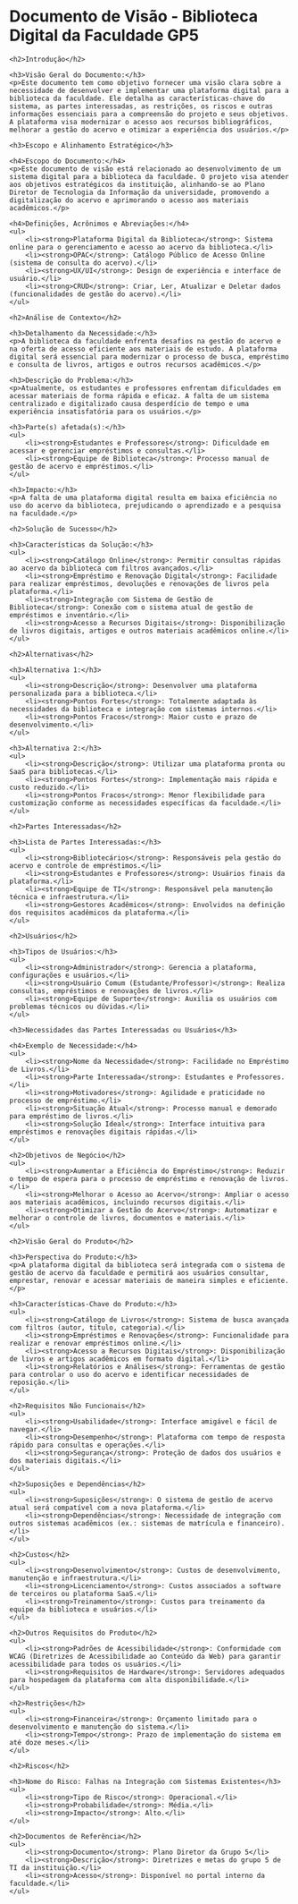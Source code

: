<h1>Documento de Visão - Biblioteca Digital da Faculdade GP5</h1>

    <h2>Introdução</h2>

    <h3>Visão Geral do Documento:</h3>
    <p>Este documento tem como objetivo fornecer uma visão clara sobre a necessidade de desenvolver e implementar uma plataforma digital para a biblioteca da faculdade. Ele detalha as características-chave do sistema, as partes interessadas, as restrições, os riscos e outras informações essenciais para a compreensão do projeto e seus objetivos. A plataforma visa modernizar o acesso aos recursos bibliográficos, melhorar a gestão do acervo e otimizar a experiência dos usuários.</p>

    <h3>Escopo e Alinhamento Estratégico</h3>
    
    <h4>Escopo do Documento:</h4>
    <p>Este documento de visão está relacionado ao desenvolvimento de um sistema digital para a biblioteca da faculdade. O projeto visa atender aos objetivos estratégicos da instituição, alinhando-se ao Plano Diretor de Tecnologia da Informação da universidade, promovendo a digitalização do acervo e aprimorando o acesso aos materiais acadêmicos.</p>
    
    <h4>Definições, Acrônimos e Abreviações:</h4>
    <ul>
        <li><strong>Plataforma Digital da Biblioteca</strong>: Sistema online para o gerenciamento e acesso ao acervo da biblioteca.</li>
        <li><strong>OPAC</strong>: Catálogo Público de Acesso Online (sistema de consulta do acervo).</li>
        <li><strong>UX/UI</strong>: Design de experiência e interface de usuário.</li>
        <li><strong>CRUD</strong>: Criar, Ler, Atualizar e Deletar dados (funcionalidades de gestão do acervo).</li>
    </ul>

    <h2>Análise de Contexto</h2>

    <h3>Detalhamento da Necessidade:</h3>
    <p>A biblioteca da faculdade enfrenta desafios na gestão do acervo e na oferta de acesso eficiente aos materiais de estudo. A plataforma digital será essencial para modernizar o processo de busca, empréstimo e consulta de livros, artigos e outros recursos acadêmicos.</p>

    <h3>Descrição do Problema:</h3>
    <p>Atualmente, os estudantes e professores enfrentam dificuldades em acessar materiais de forma rápida e eficaz. A falta de um sistema centralizado e digitalizado causa desperdício de tempo e uma experiência insatisfatória para os usuários.</p>

    <h3>Parte(s) afetada(s):</h3>
    <ul>
        <li><strong>Estudantes e Professores</strong>: Dificuldade em acessar e gerenciar empréstimos e consultas.</li>
        <li><strong>Equipe de Biblioteca</strong>: Processo manual de gestão de acervo e empréstimos.</li>
    </ul>

    <h3>Impacto:</h3>
    <p>A falta de uma plataforma digital resulta em baixa eficiência no uso do acervo da biblioteca, prejudicando o aprendizado e a pesquisa na faculdade.</p>

    <h2>Solução de Sucesso</h2>

    <h3>Características da Solução:</h3>
    <ul>
        <li><strong>Catálogo Online</strong>: Permitir consultas rápidas ao acervo da biblioteca com filtros avançados.</li>
        <li><strong>Empréstimo e Renovação Digital</strong>: Facilidade para realizar empréstimos, devoluções e renovações de livros pela plataforma.</li>
        <li><strong>Integração com Sistema de Gestão de Biblioteca</strong>: Conexão com o sistema atual de gestão de empréstimos e inventário.</li>
        <li><strong>Acesso a Recursos Digitais</strong>: Disponibilização de livros digitais, artigos e outros materiais acadêmicos online.</li>
    </ul>

    <h2>Alternativas</h2>

    <h3>Alternativa 1:</h3>
    <ul>
        <li><strong>Descrição</strong>: Desenvolver uma plataforma personalizada para a biblioteca.</li>
        <li><strong>Pontos Fortes</strong>: Totalmente adaptada às necessidades da biblioteca e integração com sistemas internos.</li>
        <li><strong>Pontos Fracos</strong>: Maior custo e prazo de desenvolvimento.</li>
    </ul>

    <h3>Alternativa 2:</h3>
    <ul>
        <li><strong>Descrição</strong>: Utilizar uma plataforma pronta ou SaaS para bibliotecas.</li>
        <li><strong>Pontos Fortes</strong>: Implementação mais rápida e custo reduzido.</li>
        <li><strong>Pontos Fracos</strong>: Menor flexibilidade para customização conforme as necessidades específicas da faculdade.</li>
    </ul>

    <h2>Partes Interessadas</h2>

    <h3>Lista de Partes Interessadas:</h3>
    <ul>
        <li><strong>Bibliotecários</strong>: Responsáveis pela gestão do acervo e controle de empréstimos.</li>
        <li><strong>Estudantes e Professores</strong>: Usuários finais da plataforma.</li>
        <li><strong>Equipe de TI</strong>: Responsável pela manutenção técnica e infraestrutura.</li>
        <li><strong>Gestores Acadêmicos</strong>: Envolvidos na definição dos requisitos acadêmicos da plataforma.</li>
    </ul>

    <h2>Usuários</h2>

    <h3>Tipos de Usuários:</h3>
    <ul>
        <li><strong>Administrador</strong>: Gerencia a plataforma, configurações e usuários.</li>
        <li><strong>Usuário Comum (Estudante/Professor)</strong>: Realiza consultas, empréstimos e renovações de livros.</li>
        <li><strong>Equipe de Suporte</strong>: Auxilia os usuários com problemas técnicos ou dúvidas.</li>
    </ul>

    <h3>Necessidades das Partes Interessadas ou Usuários</h3>

    <h4>Exemplo de Necessidade:</h4>
    <ul>
        <li><strong>Nome da Necessidade</strong>: Facilidade no Empréstimo de Livros.</li>
        <li><strong>Parte Interessada</strong>: Estudantes e Professores.</li>
        <li><strong>Motivadores</strong>: Agilidade e praticidade no processo de empréstimo.</li>
        <li><strong>Situação Atual</strong>: Processo manual e demorado para empréstimo de livros.</li>
        <li><strong>Solução Ideal</strong>: Interface intuitiva para empréstimos e renovações digitais rápidas.</li>
    </ul>

    <h2>Objetivos de Negócio</h2>
    <ul>
        <li><strong>Aumentar a Eficiência do Empréstimo</strong>: Reduzir o tempo de espera para o processo de empréstimo e renovação de livros.</li>
        <li><strong>Melhorar o Acesso ao Acervo</strong>: Ampliar o acesso aos materiais acadêmicos, incluindo recursos digitais.</li>
        <li><strong>Otimizar a Gestão do Acervo</strong>: Automatizar e melhorar o controle de livros, documentos e materiais.</li>
    </ul>

    <h2>Visão Geral do Produto</h2>

    <h3>Perspectiva do Produto:</h3>
    <p>A plataforma digital da biblioteca será integrada com o sistema de gestão de acervo da faculdade e permitirá aos usuários consultar, emprestar, renovar e acessar materiais de maneira simples e eficiente.</p>

    <h3>Características-Chave do Produto:</h3>
    <ul>
        <li><strong>Catálogo de Livros</strong>: Sistema de busca avançada com filtros (autor, título, categoria).</li>
        <li><strong>Empréstimos e Renovações</strong>: Funcionalidade para realizar e renovar empréstimos online.</li>
        <li><strong>Acesso a Recursos Digitais</strong>: Disponibilização de livros e artigos acadêmicos em formato digital.</li>
        <li><strong>Relatórios e Análises</strong>: Ferramentas de gestão para controlar o uso do acervo e identificar necessidades de reposição.</li>
    </ul>

    <h2>Requisitos Não Funcionais</h2>
    <ul>
        <li><strong>Usabilidade</strong>: Interface amigável e fácil de navegar.</li>
        <li><strong>Desempenho</strong>: Plataforma com tempo de resposta rápido para consultas e operações.</li>
        <li><strong>Segurança</strong>: Proteção de dados dos usuários e dos materiais digitais.</li>
    </ul>

    <h2>Suposições e Dependências</h2>
    <ul>
        <li><strong>Suposições</strong>: O sistema de gestão de acervo atual será compatível com a nova plataforma.</li>
        <li><strong>Dependências</strong>: Necessidade de integração com outros sistemas acadêmicos (ex.: sistemas de matrícula e financeiro).</li>
    </ul>

    <h2>Custos</h2>
    <ul>
        <li><strong>Desenvolvimento</strong>: Custos de desenvolvimento, manutenção e infraestrutura.</li>
        <li><strong>Licenciamento</strong>: Custos associados a software de terceiros ou plataforma SaaS.</li>
        <li><strong>Treinamento</strong>: Custos para treinamento da equipe da biblioteca e usuários.</li>
    </ul>

    <h2>Outros Requisitos do Produto</h2>
    <ul>
        <li><strong>Padrões de Acessibilidade</strong>: Conformidade com WCAG (Diretrizes de Acessibilidade ao Conteúdo da Web) para garantir acessibilidade para todos os usuários.</li>
        <li><strong>Requisitos de Hardware</strong>: Servidores adequados para hospedagem da plataforma com alta disponibilidade.</li>
    </ul>

    <h2>Restrições</h2>
    <ul>
        <li><strong>Financeira</strong>: Orçamento limitado para o desenvolvimento e manutenção do sistema.</li>
        <li><strong>Tempo</strong>: Prazo de implementação do sistema em até doze meses.</li>
    </ul>

    <h2>Riscos</h2>

    <h3>Nome do Risco: Falhas na Integração com Sistemas Existentes</h3>
    <ul>
        <li><strong>Tipo de Risco</strong>: Operacional.</li>
        <li><strong>Probabilidade</strong>: Média.</li>
        <li><strong>Impacto</strong>: Alto.</li>
    </ul>

    <h2>Documentos de Referência</h2>
    <ul>
        <li><strong>Documento</strong>: Plano Diretor da Grupo 5</li>
        <li><strong>Descrição</strong>: Diretrizes e metas do grupo 5 de TI da instituição.</li>
        <li><strong>Acesso</strong>: Disponível no portal interno da faculdade.</li>
    </ul>



